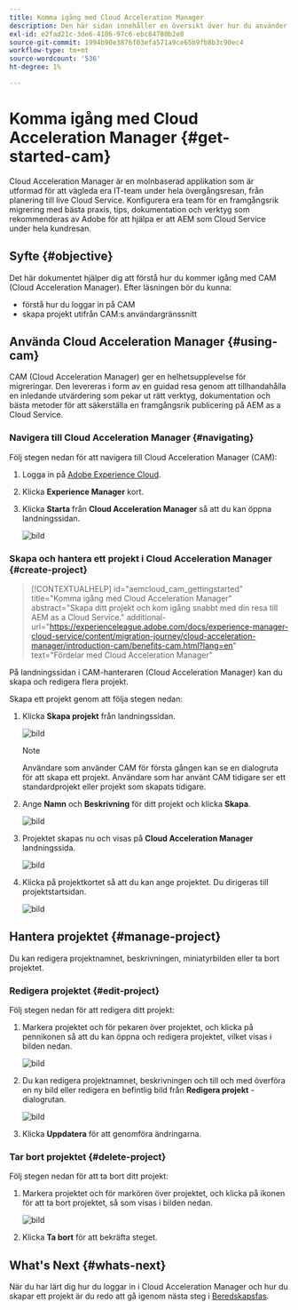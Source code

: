 ```yaml
---
title: Komma igång med Cloud Acceleration Manager
description: Den här sidan innehåller en översikt över hur du använder och kommer igång med Cloud Acceleration Manager.
exl-id: e2fad21c-3de6-4186-97c6-ebc84780b2e8
source-git-commit: 1994b90e3876f03efa571a9ce65b9fb8b3c90ec4
workflow-type: tm+mt
source-wordcount: '536'
ht-degree: 1%

---
```


# Komma igång med Cloud Acceleration Manager {#get-started-cam}

Cloud Acceleration Manager är en molnbaserad applikation som är utformad för att vägleda era IT-team under hela övergångsresan, från planering till live Cloud Service. Konfigurera era team för en framgångsrik migrering med bästa praxis, tips, dokumentation och verktyg som rekommenderas av Adobe för att hjälpa er att AEM som Cloud Service under hela kundresan.

## Syfte {#objective}

Det här dokumentet hjälper dig att förstå hur du kommer igång med CAM (Cloud Acceleration Manager). Efter läsningen bör du kunna:

* förstå hur du loggar in på CAM
* skapa projekt utifrån CAM:s användargränssnitt

## Använda Cloud Acceleration Manager {#using-cam}

CAM (Cloud Acceleration Manager) ger en helhetsupplevelse för migreringar. Den levereras i form av en guidad resa genom att tillhandahålla en inledande utvärdering som pekar ut rätt verktyg, dokumentation och bästa metoder för att säkerställa en framgångsrik publicering på AEM as a Cloud Service.

### Navigera till Cloud Acceleration Manager {#navigating}

Följ stegen nedan för att navigera till Cloud Acceleration Manager (CAM):

1. Logga in på [Adobe Experience Cloud](https://experience.adobe.com).

1. Klicka **Experience Manager** kort.

1. Klicka **Starta** från **Cloud Acceleration Manager** så att du kan öppna landningssidan.

   ![bild](/help/journey-migration/cloud-acceleration-manager/assets/cam-1.png)

### Skapa och hantera ett projekt i Cloud Acceleration Manager {#create-project}

>[!CONTEXTUALHELP]
>id="aemcloud_cam_gettingstarted"
>title="Komma igång med Cloud Acceleration Manager"
>abstract="Skapa ditt projekt och kom igång snabbt med din resa till AEM as a Cloud Service."
>additional-url="https://experienceleague.adobe.com/docs/experience-manager-cloud-service/content/migration-journey/cloud-acceleration-manager/introduction-cam/benefits-cam.html?lang=en" text="Fördelar med Cloud Acceleration Manager"

På landningssidan i CAM-hanteraren (Cloud Acceleration Manager) kan du skapa och redigera flera projekt.

Skapa ett projekt genom att följa stegen nedan:

1. Klicka **Skapa projekt** från landningssidan.

   ![bild](/help/journey-migration/cloud-acceleration-manager/assets/cam-2.png)

   >[!NOTE]
   >Användare som använder CAM för första gången kan se en dialogruta för att skapa ett projekt. Användare som har använt CAM tidigare ser ett standardprojekt eller projekt som skapats tidigare.

1. Ange **Namn** och **Beskrivning** för ditt projekt och klicka **Skapa**.

   ![bild](/help/journey-migration/cloud-acceleration-manager/assets/cam-3.png)

1. Projektet skapas nu och visas på **Cloud Acceleration Manager** landningssida.

   ![bild](/help/journey-migration/cloud-acceleration-manager/assets/cam-landing.png)

1. Klicka på projektkortet så att du kan ange projektet. Du dirigeras till projektstartsidan.

   ![bild](/help/journey-migration/cloud-acceleration-manager/assets/cam-5.png)

## Hantera projektet {#manage-project}

Du kan redigera projektnamnet, beskrivningen, miniatyrbilden eller ta bort projektet.

### Redigera projektet {#edit-project}

Följ stegen nedan för att redigera ditt projekt:

1. Markera projektet och för pekaren över projektet, och klicka på pennikonen så att du kan öppna och redigera projektet, vilket visas i bilden nedan.

   ![bild](/help/journey-migration/cloud-acceleration-manager/assets/cam-4.png)

1. Du kan redigera projektnamnet, beskrivningen och till och med överföra en ny bild eller redigera en befintlig bild från **Redigera projekt** -dialogrutan.

   ![bild](/help/journey-migration/cloud-acceleration-manager/assets/cam-edit.png)

1. Klicka **Uppdatera** för att genomföra ändringarna.

### Tar bort projektet {#delete-project}

Följ stegen nedan för att ta bort ditt projekt:

1. Markera projektet och för markören över projektet, och klicka på ikonen för att ta bort projektet, så som visas i bilden nedan.

   ![bild](/help/journey-migration/cloud-acceleration-manager/assets/cam-4.png)

1. Klicka **Ta bort** för att bekräfta steget.

## What&#39;s Next {#whats-next}

När du har lärt dig hur du loggar in i Cloud Acceleration Manager och hur du skapar ett projekt är du redo att gå igenom nästa steg i [Beredskapsfas](https://experienceleague.adobe.com/docs/experience-manager-cloud-service/content/migration-journey/cloud-acceleration-manager/using-cam/cam-readiness-phase.html?lang=en).
